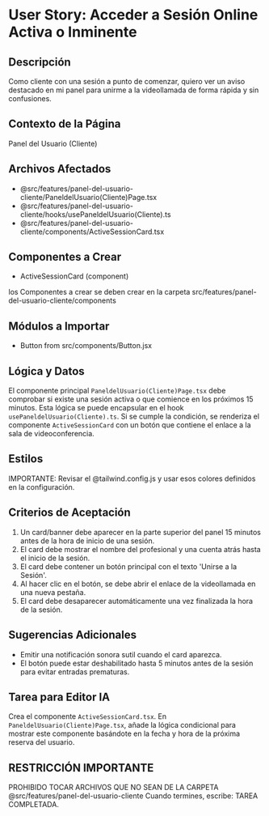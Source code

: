 # User Story: Acceder a Sesión Online Activa o Inminente

## Descripción
Como cliente con una sesión a punto de comenzar, quiero ver un aviso destacado en mi panel para unirme a la videollamada de forma rápida y sin confusiones.

## Contexto de la Página
Panel del Usuario (Cliente)

## Archivos Afectados
- @src/features/panel-del-usuario-cliente/PaneldelUsuario(Cliente)Page.tsx
- @src/features/panel-del-usuario-cliente/hooks/usePaneldelUsuario(Cliente).ts
- @src/features/panel-del-usuario-cliente/components/ActiveSessionCard.tsx

## Componentes a Crear
- ActiveSessionCard (component)

 los Componentes a crear se deben crear en la carpeta src/features/panel-del-usuario-cliente/components

## Módulos a Importar
- Button from src/components/Button.jsx

## Lógica y Datos
El componente principal `PaneldelUsuario(Cliente)Page.tsx` debe comprobar si existe una sesión activa o que comience en los próximos 15 minutos. Esta lógica se puede encapsular en el hook `usePaneldelUsuario(Cliente).ts`. Si se cumple la condición, se renderiza el componente `ActiveSessionCard` con un botón que contiene el enlace a la sala de videoconferencia.

## Estilos
IMPORTANTE: Revisar el @tailwind.config.js y usar esos colores definidos en la configuración.

## Criterios de Aceptación
1. Un card/banner debe aparecer en la parte superior del panel 15 minutos antes de la hora de inicio de una sesión.
2. El card debe mostrar el nombre del profesional y una cuenta atrás hasta el inicio de la sesión.
3. El card debe contener un botón principal con el texto 'Unirse a la Sesión'.
4. Al hacer clic en el botón, se debe abrir el enlace de la videollamada en una nueva pestaña.
5. El card debe desaparecer automáticamente una vez finalizada la hora de la sesión.

## Sugerencias Adicionales
- Emitir una notificación sonora sutil cuando el card aparezca.
- El botón puede estar deshabilitado hasta 5 minutos antes de la sesión para evitar entradas prematuras.

## Tarea para Editor IA
Crea el componente `ActiveSessionCard.tsx`. En `PaneldelUsuario(Cliente)Page.tsx`, añade la lógica condicional para mostrar este componente basándote en la fecha y hora de la próxima reserva del usuario.


## RESTRICCIÓN IMPORTANTE
PROHIBIDO TOCAR ARCHIVOS QUE NO SEAN DE LA CARPETA @src/features/panel-del-usuario-cliente
 Cuando termines, escribe: TAREA COMPLETADA.
